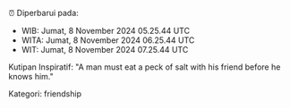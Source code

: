⏰ Diperbarui pada:
- WIB: Jumat, 8 November 2024 05.25.44 UTC
- WITA: Jumat, 8 November 2024 06.25.44 UTC
- WIT: Jumat, 8 November 2024 07.25.44 UTC

Kutipan Inspiratif:
"A man must eat a peck of salt with his friend before he knows him."


Kategori: friendship

